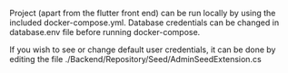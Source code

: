 Project (apart from the flutter front end) can be run locally by using the included docker-compose.yml. Database credentials can be changed in database.env file before running docker-compose.

If you wish to see or change default user credentials, it can be done by editing the file ./Backend/Repository/Seed/AdminSeedExtension.cs
